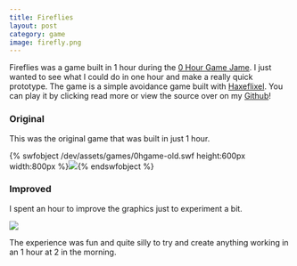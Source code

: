 ```yaml
---
title: Fireflies
layout: post
category: game
image: firefly.png
---
```


Fireflies was a game built in 1 hour during the [0 Hour Game Jame](0hgame.eu). I just wanted to see what I could do in one hour and make a really quick prototype. The game is a simple avoidance game built with [Haxeflixel](http://haxeflixel.com/). You can play it by clicking read more or view the source over on my [Github](https://github.com/cxsquared/Firefly-0hgame)!

### Original

This was the original game that was built in just 1 hour.

{% swfobject /dev/assets/games/0hgame-old.swf height:600px width:800px %}<img src="/dev/assets/ogfire.png">{% endswfobject %}

### Improved

I spent an hour to improve the graphics just to experiment a bit.

<object type="application/x-shockwave-flash" data="/dev/assets/games/0hgame.swf" width=800 height=600>
<param name="movie" value="games/0hgame.swf">
<param name="quality" value="high">
<img src="/dev/assets/firefly.png">
</object>

The experience was fun and quite silly to try and create anything working in an 1 hour at 2 in the morning.